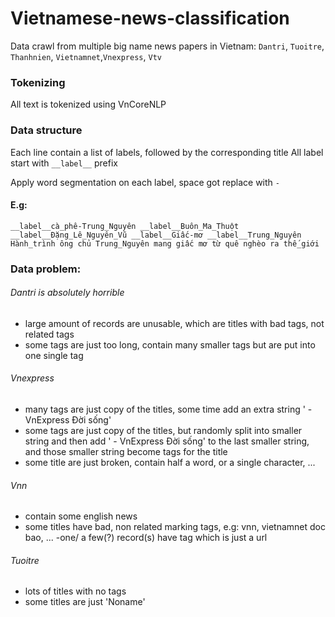 # Vietnamese-news-classification
Data crawl from multiple big name news papers in Vietnam: `Dantri`, `Tuoitre`, `Thanhnien`, `Vietnamnet`,`Vnexpress`, `Vtv`


### Tokenizing
All text is tokenized using VnCoreNLP


### Data structure
Each line contain a list of labels, followed by the corresponding title
All label start with ```__label__``` prefix

Apply word segmentation on each label, space got replace with ``-``


#### E.g: 
```
__label__cà_phê-Trung_Nguyên __label__Buôn_Ma_Thuột __label__Đặng_Lê_Nguyên_Vũ __label__Giấc-mơ __label__Trung_Nguyên Hành_trình ông chủ Trung_Nguyên mang giấc mơ từ quê nghèo ra thế_giới 
```










### Data problem:  
 
###### Dantri is absolutely horrible
- large amount of records are unusable, which are titles with bad tags, not related tags
- some tags are just too long, contain many smaller tags but are put into one single tag

###### Vnexpress
- many tags are just copy of the titles, some time add an extra string ' - VnExpress Đời sống'
- some tags are just copy of the titles, but randomly split into smaller string and
then add ' - VnExpress Đời sống' to the last smaller string, and
those smaller string become tags for the title
- some title are just broken, contain half a word, or a single character, ...

###### Vnn
- contain some english news
- some titles have bad, non related marking tags, e.g: vnn, vietnamnet doc bao, ...
 -one/ a few(?) record(s) have tag which is just a url

###### Tuoitre
- lots of titles with no tags
- some titles are just 'Noname'
